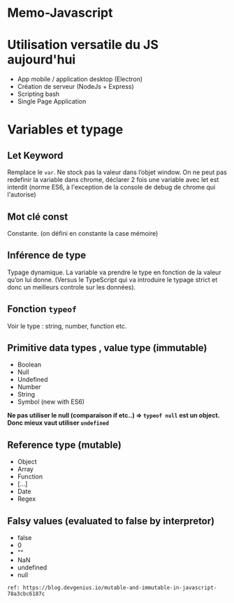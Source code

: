 # Memo-Javascript

# Utilisation versatile du JS aujourd'hui 

* App mobile / application desktop (Electron)
* Création de serveur (NodeJs + Express)
* Scripting bash
* Single Page Application

# Variables et typage
## Let Keyword
Remplace le `var`. Ne stock pas la valeur dans l’objet window.
On ne peut pas redefinir la variable dans chrome, déclarer 2 fois une variable avec let est interdit (norme ES6, à l'exception de la console de debug de chrome qui l'autorise) 

## Mot clé const
Constante.  (on défini en constante la case mémoire)

## Inférence de type
Typage dynamique. La variable va prendre le type en fonction de la valeur qu’on lui donne. 
(Versus le TypeScript qui va introduire le typage strict et donc un meilleurs controle sur les données).

## Fonction `typeof`
Voir le type : string, number, function etc.

## Primitive data types , value type (immutable)

- Boolean
- Null
- Undefined
- Number
- String 
- Symbol (new with ES6)

**Ne pas utiliser le null (comparaison if etc..) => `typeof null` est un object. Donc mieux vaut utiliser `undefined`**

## Reference type (mutable)

- Object
- Array
- Function
- [...]
- Date
- Regex

## Falsy values (evaluated to false by interpretor)
- false 
- 0
- ""
- NaN
- undefined 
- null


```
ref: https://blog.devgenius.io/mutable-and-immutable-in-javascript-78a3cbc6187c
